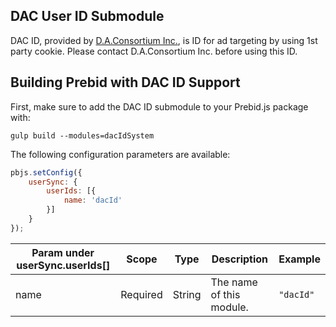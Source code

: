 ## DAC User ID Submodule

DAC ID, provided by [D.A.Consortium Inc.](https://www.dac.co.jp/), is ID for ad targeting by using 1st party cookie.
Please contact D.A.Consortium Inc. before using this ID.

## Building Prebid with DAC ID Support

First, make sure to add the DAC ID submodule to your Prebid.js package with:

```
gulp build --modules=dacIdSystem
```

The following configuration parameters are available:

```javascript
pbjs.setConfig({
    userSync: {
        userIds: [{
            name: 'dacId'
        }]
    }
});
```

| Param under userSync.userIds[] | Scope | Type | Description | Example |
| --- | --- | --- | --- | --- |
| name | Required | String | The name of this module. | `"dacId"` |
